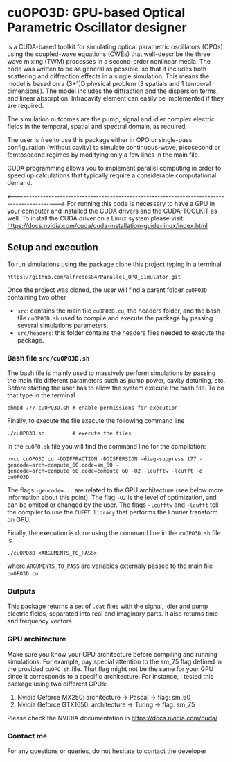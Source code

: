 # cuOPO3D: GPU-based Optical Parametric Oscillator designer

is a CUDA-based toolkit for simulating optical parametric oscillators (OPOs) using the coupled-wave equations (CWEs) that well-describe the three wave mixing (TWM) processes in a second-order nonlinear media.
The code was written to be as general as possible, so that it includes both scattering and diffraction effects in a single simulation. This means the model is based on a (3+1)D physical problem (3 spatials and 1 temporal dimensions). The model includes the diffraction and the dispersion terms, and linear absorption. Intracavity element can easily be implemented if they are required. 

The simulation outcomes are the pump, signal and idler complex electric fields in the temporal, spatial and spectral domain, as required.

The user is free to use this package either in OPO or single-pass configuration (without cavity) to simulate continuous-wave, picosecond or femtosecond regimes by modifying only a few lines in the main file.

CUDA programming allows you to implement parallel computing in order to speed up calculations that typically require a considerable computational demand.

<--------------------------------------------------------------------------------------------->
For running this code is necessary to have a GPU in your computer and installed the CUDA drivers and the CUDA-TOOLKIT as well. 
To install the CUDA driver on a Linux system please visit: https://docs.nvidia.com/cuda/cuda-installation-guide-linux/index.html


## Setup and execution

To run simulations using the package clone this project typing in a terminal
```
https://github.com/alfredos84/Parallel_OPO_Simulator.git
```
Once the project was cloned, the user will find a parent folder `cuOPO3D` containing two other
- `src`: contains the main file `cuOPO3D.cu`, the headers folder, and the bash file `cuOPO3D.sh` used to compile and execute the package by passing several simulations parameters.
- `src/headers`: this folder contains the headers files needed to execute the package.

### Bash file `src/cuOPO3D.sh`

The bash file is mainly used to massively perform simulations by passing the main file different parameters such as pump power, cavity detuning, etc. Before starting the user has to allow the system execute the bash file. To do that type in the terminal
```
chmod 777 cuOPO3D.sh # enable permissions for execution
```

Finally, to execute the file execute the following command line
```
./cuOPO3D.sh         # execute the files
```

In the `cuOPO.sh` file you will find the command line for the compilation:
```
nvcc cuOPO3D.cu -DDIFFRACTION -DDISPERSION -diag-suppress 177 -gencode=arch=compute_60,code=sm_60 -gencode=arch=compute_60,code=compute_60 -O2 -lcufftw -lcufft -o cuOPO3D
```
The flags `-gencode=...` are related to the GPU architecture (see below more information about this point). The flag `-O2` is the level of optimization, and can be omited or changed by the user. The flags `-lcufftw` and `-lcufft` tell the compiler to use the `CUFFT library` that performs the Fourier transform on GPU.

Finally, the execution is done using the command line in the `cuOPO3D.sh` file is
```
./cuOPO3D <ARGUMENTS_TO_PASS>
```
where `ARGUMENTS_TO_PASS` are variables externaly passed to the main file `cuOPO3D.cu`.

### Outputs

This package returns a set of `.dat` files with the signal, idler and pump electric fields, separated into real and imaginary parts. It also returns time and frequency vectors

### GPU architecture
Make sure you know your GPU architecture before compiling and running simulations. For example, pay special attention to the sm_75 flag defined in the provided `cuOPO.sh` file. That flag might not be the same for your GPU since it corresponds to a specific architecture. For instance, I tested this package using two different GPUs:
1. Nvidia Geforce MX250: architecture -> Pascal -> flag: sm_60
2. Nvidia Geforce GTX1650: architecture -> Turing -> flag: sm_75

Please check the NVIDIA documentation in https://docs.nvidia.com/cuda/


### Contact me
For any questions or queries, do not hesitate to contact the developer 
